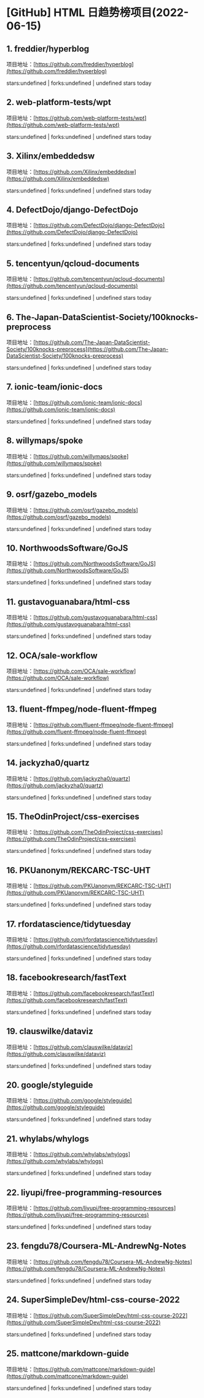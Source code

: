 # [GitHub] HTML 日趋势榜项目(2022-06-15)

## 1. freddier/hyperblog 

项目地址：[https://github.com/freddier/hyperblog](https://github.com/freddier/hyperblog)

stars:undefined | forks:undefined | undefined stars today 



## 2. web-platform-tests/wpt 

项目地址：[https://github.com/web-platform-tests/wpt](https://github.com/web-platform-tests/wpt)

stars:undefined | forks:undefined | undefined stars today 



## 3. Xilinx/embeddedsw 

项目地址：[https://github.com/Xilinx/embeddedsw](https://github.com/Xilinx/embeddedsw)

stars:undefined | forks:undefined | undefined stars today 



## 4. DefectDojo/django-DefectDojo 

项目地址：[https://github.com/DefectDojo/django-DefectDojo](https://github.com/DefectDojo/django-DefectDojo)

stars:undefined | forks:undefined | undefined stars today 



## 5. tencentyun/qcloud-documents 

项目地址：[https://github.com/tencentyun/qcloud-documents](https://github.com/tencentyun/qcloud-documents)

stars:undefined | forks:undefined | undefined stars today 



## 6. The-Japan-DataScientist-Society/100knocks-preprocess 

项目地址：[https://github.com/The-Japan-DataScientist-Society/100knocks-preprocess](https://github.com/The-Japan-DataScientist-Society/100knocks-preprocess)

stars:undefined | forks:undefined | undefined stars today 



## 7. ionic-team/ionic-docs 

项目地址：[https://github.com/ionic-team/ionic-docs](https://github.com/ionic-team/ionic-docs)

stars:undefined | forks:undefined | undefined stars today 



## 8. willymaps/spoke 

项目地址：[https://github.com/willymaps/spoke](https://github.com/willymaps/spoke)

stars:undefined | forks:undefined | undefined stars today 



## 9. osrf/gazebo_models 

项目地址：[https://github.com/osrf/gazebo_models](https://github.com/osrf/gazebo_models)

stars:undefined | forks:undefined | undefined stars today 



## 10. NorthwoodsSoftware/GoJS 

项目地址：[https://github.com/NorthwoodsSoftware/GoJS](https://github.com/NorthwoodsSoftware/GoJS)

stars:undefined | forks:undefined | undefined stars today 



## 11. gustavoguanabara/html-css 

项目地址：[https://github.com/gustavoguanabara/html-css](https://github.com/gustavoguanabara/html-css)

stars:undefined | forks:undefined | undefined stars today 



## 12. OCA/sale-workflow 

项目地址：[https://github.com/OCA/sale-workflow](https://github.com/OCA/sale-workflow)

stars:undefined | forks:undefined | undefined stars today 



## 13. fluent-ffmpeg/node-fluent-ffmpeg 

项目地址：[https://github.com/fluent-ffmpeg/node-fluent-ffmpeg](https://github.com/fluent-ffmpeg/node-fluent-ffmpeg)

stars:undefined | forks:undefined | undefined stars today 



## 14. jackyzha0/quartz 

项目地址：[https://github.com/jackyzha0/quartz](https://github.com/jackyzha0/quartz)

stars:undefined | forks:undefined | undefined stars today 



## 15. TheOdinProject/css-exercises 

项目地址：[https://github.com/TheOdinProject/css-exercises](https://github.com/TheOdinProject/css-exercises)

stars:undefined | forks:undefined | undefined stars today 



## 16. PKUanonym/REKCARC-TSC-UHT 

项目地址：[https://github.com/PKUanonym/REKCARC-TSC-UHT](https://github.com/PKUanonym/REKCARC-TSC-UHT)

stars:undefined | forks:undefined | undefined stars today 



## 17. rfordatascience/tidytuesday 

项目地址：[https://github.com/rfordatascience/tidytuesday](https://github.com/rfordatascience/tidytuesday)

stars:undefined | forks:undefined | undefined stars today 



## 18. facebookresearch/fastText 

项目地址：[https://github.com/facebookresearch/fastText](https://github.com/facebookresearch/fastText)

stars:undefined | forks:undefined | undefined stars today 



## 19. clauswilke/dataviz 

项目地址：[https://github.com/clauswilke/dataviz](https://github.com/clauswilke/dataviz)

stars:undefined | forks:undefined | undefined stars today 



## 20. google/styleguide 

项目地址：[https://github.com/google/styleguide](https://github.com/google/styleguide)

stars:undefined | forks:undefined | undefined stars today 



## 21. whylabs/whylogs 

项目地址：[https://github.com/whylabs/whylogs](https://github.com/whylabs/whylogs)

stars:undefined | forks:undefined | undefined stars today 



## 22. liyupi/free-programming-resources 

项目地址：[https://github.com/liyupi/free-programming-resources](https://github.com/liyupi/free-programming-resources)

stars:undefined | forks:undefined | undefined stars today 



## 23. fengdu78/Coursera-ML-AndrewNg-Notes 

项目地址：[https://github.com/fengdu78/Coursera-ML-AndrewNg-Notes](https://github.com/fengdu78/Coursera-ML-AndrewNg-Notes)

stars:undefined | forks:undefined | undefined stars today 



## 24. SuperSimpleDev/html-css-course-2022 

项目地址：[https://github.com/SuperSimpleDev/html-css-course-2022](https://github.com/SuperSimpleDev/html-css-course-2022)

stars:undefined | forks:undefined | undefined stars today 



## 25. mattcone/markdown-guide 

项目地址：[https://github.com/mattcone/markdown-guide](https://github.com/mattcone/markdown-guide)

stars:undefined | forks:undefined | undefined stars today 



